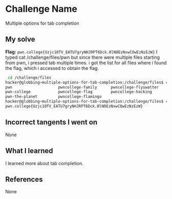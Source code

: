 # Challenge Name
Multiple options for tab completion

## My solve
**Flag:** `pwn.college{Uzjc10TV_EATU7gryNHJRPT6Dck.0lN0EzNxwCOwEzNzEzW}`
I typed cat /challenge/files/pwn but since there were multiple files starting from pwn, i pressed tab multiple times. i got the list for all files where i found the flag, which i accessed to obtain the flag.

```bash
 cd /challenge/files
hacker@globbing~multiple-options-for-tab-completion:/challenge/files$ cat /challenge/files/pwn
pwn                    pwncollege-family      pwncollege-flyswatter
pwn-college            pwncollege-flag        pwncollege-hacking
pwn-the-planet         pwncollege-flamingo
hacker@globbing~multiple-options-for-tab-completion:/challenge/files$ cat /challenge/files/pwncollege-flag
pwn.college{Uzjc10TV_EATU7gryNHJRPT6Dck.0lN0EzNxwCOwEzNzEzW}
```
## Incorrect tangents I went on
None

## What I learned
I learned more about tab completion.

## References 
None
